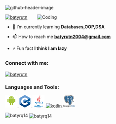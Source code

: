 ![github-header-image](https://github.com/Batyrq14/Batyrq14/assets/122871602/91f93b12-db60-4eca-8d8d-c607f903451f)

<img align="right" alt="Coding" width="400" src="https://media.tenor.com/y2JXkY1pXkwAAAAM/cat-computer.gif">

<p align="left"> <a href="https://twitter.com/batyrutn" target="blank"><img src="https://img.shields.io/twitter/follow/batyrutn?logo=twitter&style=for-the-badge" alt="batyrutn" /></a> </p>

- 🌱 I’m currently learning **Databases,OOP,DSA**

- 📫 How to reach me **batyrutn2004@gmail.com**

- ⚡ Fun fact **I think I am lazy**

<h3 align="left">Connect with me:</h3>
<p align="left">
<a href="https://twitter.com/batyrutn" target="blank"><img align="center" src="https://raw.githubusercontent.com/rahuldkjain/github-profile-readme-generator/master/src/images/icons/Social/twitter.svg" alt="batyrutn" height="30" width="40" /></a>
</p>

<h3 align="left">Languages and Tools:</h3>
<p align="left"> <a href="https://developer.android.com" target="_blank" rel="noreferrer"> <img src="https://raw.githubusercontent.com/devicons/devicon/master/icons/android/android-original-wordmark.svg" alt="android" width="40" height="40"/> </a> <a href="https://www.w3schools.com/cpp/" target="_blank" rel="noreferrer"> <img src="https://raw.githubusercontent.com/devicons/devicon/master/icons/cplusplus/cplusplus-original.svg" alt="cplusplus" width="40" height="40"/> </a> <a href="https://www.java.com" target="_blank" rel="noreferrer"> <img src="https://raw.githubusercontent.com/devicons/devicon/master/icons/java/java-original.svg" alt="java" width="40" height="40"/> </a> <a href="https://kotlinlang.org" target="_blank" rel="noreferrer"> <img src="https://www.vectorlogo.zone/logos/kotlinlang/kotlinlang-icon.svg" alt="kotlin" width="40" height="40"/> </a> <a href="https://www.postgresql.org" target="_blank" rel="noreferrer"> <img src="https://raw.githubusercontent.com/devicons/devicon/master/icons/postgresql/postgresql-original-wordmark.svg" alt="postgresql" width="40" height="40"/> </a> </p>

<p><img align="left" src="https://github-readme-stats.vercel.app/api/top-langs?username=batyrq14&show_icons=true&locale=en&layout=compact" alt="batyrq14" /></p>

<p>&nbsp;<img align="center" src="https://github-readme-stats.vercel.app/api?username=batyrq14&show_icons=true&locale=en" alt="batyrq14" /></p>
